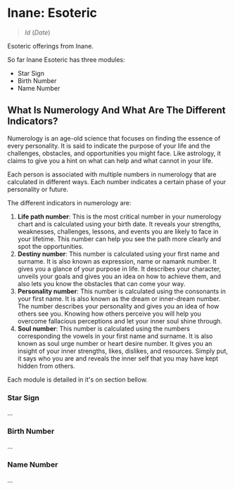 # Inane: Esoteric

> $Id$ ($Date$)

Esoteric offerings from Inane.

So far Inane Esoteric has three modules:

- Star Sign
- Birth Number
- Name Number

## What Is Numerology And What Are The Different Indicators?

Numerology is an age-old science that focuses on finding the essence of every personality. It is said to indicate the purpose of your life and the challenges, obstacles, and opportunities you might face. Like astrology, it claims to give you a hint on what can help and what cannot in your life.

Each person is associated with multiple numbers in numerology that are calculated in different ways. Each number indicates a certain phase of your personality or future.

The different indicators in numerology are:

1. **Life path number**: This is the most critical number in your numerology chart and is calculated using your birth date. It reveals your strengths, weaknesses, challenges, lessons, and events you are likely to face in your lifetime. This number can help you see the path more clearly and spot the opportunities.
2. **Destiny number**: This number is calculated using your first name and surname. It is also known as expression, name or namank number. It gives you a glance of your purpose in life. It describes your character, unveils your goals and gives you an idea on how to achieve them, and also lets you know the obstacles that can come your way.
3. **Personality number**: This number is calculated using the consonants in your first name. It is also known as the dream or inner-dream number. The number describes your personality and gives you an idea of how others see you. Knowing how others perceive you will help you overcome fallacious perceptions and let your inner soul shine through.
4. **Soul number**: This number is calculated using the numbers corresponding the vowels in your first name and surname. It is also known as soul urge number or heart desire number. It gives you an insight of your inner strengths, likes, dislikes, and resources. Simply put, it says who you are and reveals the inner self that you may have kept hidden from others.

Each module is detailed in it's on section bellow.


### Star Sign

...

### Birth Number

...

### Name Number

...
